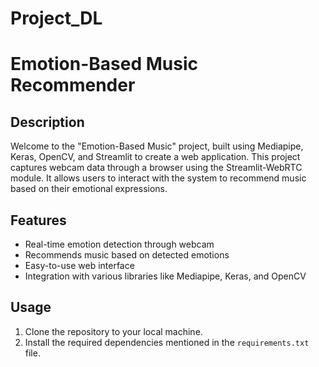 # Project_DL
# Emotion-Based Music Recommender

## Description
Welcome to the "Emotion-Based Music" project, built using Mediapipe, Keras, OpenCV, and Streamlit to create a web application. This project captures webcam data through a browser using the Streamlit-WebRTC module. It allows users to interact with the system to recommend music based on their emotional expressions.

## Features
- Real-time emotion detection through webcam
- Recommends music based on detected emotions
- Easy-to-use web interface
- Integration with various libraries like Mediapipe, Keras, and OpenCV

## Usage
1. Clone the repository to your local machine.
2. Install the required dependencies mentioned in the `requirements.txt` file.
